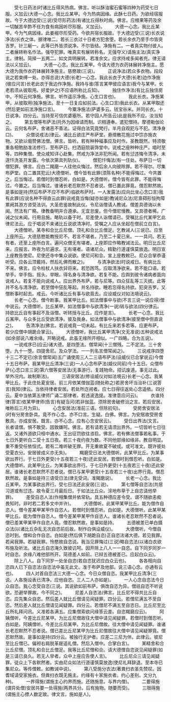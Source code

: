 <!-- { "loadSidebar": true } -->
　　受七日药法(时诸比丘得风热病。佛言。听以酥油蜜石蜜等四种为药受七日服。义加云)大德一心念。我比丘某甲。今为热病因缘。此酥七日药。为欲经宿服故。今于大德边受(三说)受尽形药法(有诸比丘得秋时病。佛言。应根果等药及余一切醎苦辛酢不任为食有病因听尽形服。义加云)。
　　大德一心念。我比丘某甲。今为气病因缘。此姜椒尽形受药。今欲共宿长服故。于大德边受(三说)长衣说净法(长衣之体。据律唯二。若长三衣过十日者方犯舍堕。若长余衣乃至手巾皆突吉罗。针三綖一。此等已外皆须说净。不尔皆结。净施有二。一者真实物付彼人。二者展转称名作法。强夺犯罪。唯真实有展转称名。无强夺义)请施主法(真实净主。律制。简择一五两二。如文具明展转。若准余文。应求持戒多闻者充。律无请法以义加云)。
　　大德一心念。我比丘某甲。今请大德为衣药钵展转净施主。愿大德为我作衣药钵展转净施主。慈愍故(三说)。
　　正说净法(若众多衣物。段段说之若束缚一处。亦得总说)大德(长老)一心念。我此长衣于大德(长老)边作净施(彼应问言)长老此衣于我边作净施。我持与谁(答言某甲彼应语言)我今与某甲。长老若须从彼取用。好爱护之(不应语所称比丘知)。
　　独住作净法(有比丘独住房中。不知云何净施。佛言。听作遥示净施。心生口言也)。
　　我此长衣。净施某甲。从彼取用(独净施法。至十一日复应如前法。心生口言)我此长衣。从某甲取还(然后更如前法净施口言)。
　　今粟净施法(萨婆多云。钱宝谷米。并同长衣。十日说净。四分云。当持至可信优婆塞所。若守园人所告云)此是我所不应。汝当知之。
　　第五僧等布萨法(托外为因缘请而制。识相遵奉。遣犯僧持。摩德勒伽论云。云何名布萨。舍诸恶不善法。证得白法究竟梵行。半月自观犯与不犯。清净身口)。
　　众僧说戒法(律云。诸比丘欲庄严布萨堂。悬缯散花施过中饮亦施衣物。又欲以偈赞佛法僧。佛言。皆听。若有种种福事应及时作。圣教既然。特须敬重各相勉励准法修行。至布萨日。扫洒庭院装饰堂中。说戒之座种种庄严。唱时至等。四种集僧。使众咸知详心赴集。然戒为净法非犯所闻。若有愆违悔令清净。未遑忏洗圣开发露。今依次第具列轨仪)。
　　僧犯忏悔法(有一住处。布萨日一切僧犯罪。佛言。应白二羯磨一人往他众悔过。然后余人向彼除罪。若不得尔。尽集布萨堂。白二置其犯云)大德僧听。僧今皆有此罪(须陈名种)不能得悔过。今共置之。后当悔过。若僧时到僧忍听。白如是。大德僧听。僧今皆有此罪。不能得悔过。今置之。后当悔过。谁诸长老忍默然不忍者说。僧已置此罪竟。僧忍默然故。是事如是持(然后布萨不应不布萨)临欲布萨时。一人发露法(应向比坐心念口言)我有此罪(应说名种不得直云此罪)说戒竟当悔(疑亦如是)教诫尼众法(尼禀碍形恒拘障累阙其游方咨受法训。大圣悲鉴故制此仪。令尼诣僧请人教诫。僧差具德诲以未闻。然法有广略。律教备明并合遵承。无宜怠废。但今僧尼慢教。又具德者稀。广诫之仪未闻。行用且施。略轨以备于时。尼差使人诣僧请已。受嘱比丘代某甲乞此律尼法云。应于唱说不来诸比丘说欲清净时。受嘱之人应从坐起在僧前立白言)。
　　大德僧听。某寺和合比丘尼僧。顶礼和合比丘僧足。乞教诫人(三说已。应至上座所云。大德慈愍能教授尼不。若言不堪者。乃至二十夏已来。一一具问。若无有者。还至上座所白言。遍问众僧无有堪者。上座即应作略教诫法云。明日比丘尼来。应报言。昨夜为尼遍求。无有堪者。语诸尼众。精勤行道谨慎莫放逸。明日宣上座教告使尼。尼使还寺中集众说欲。使尼问和合。宣上座教敕已。尼众合掌恭谨听受。应各云顶戴持。然后礼佛而散之)。
　　与清净欲法(时说戒日。有病比丘不来。佛言。应令柱杖人扶衣舁将来。若恐困笃。应取清净欲来。若不能口语。若举手。举手指。摇头。举眼。得名身与清净欲。若复不能。应舆到彼令诸病者面向说戒人。若复不能向说戒人。应出界外布萨。若与尼等。四众狂乱等三灭摈。此等并不名与清净欲。若至僧中狂乱等起。并名持欲。睡若忘得名持欲。犯突吉罗。又僧断事时起去。戒云。今听诸比丘有事与欲竟去。应设威仪对如法境说云)。
　　长老一心念。僧今断事。我某甲比丘。如法僧事中与欲(不言三说一说应得)僧中说云。大德僧听。比丘某甲。如法僧事中与欲清净(一说)转与欲法(四分律云。持欲比丘自有事起不及诣僧。听转授与比丘。应作是言)。
　　长老一心念。我比丘某甲。与众多比丘受欲清净。彼及我身。如法僧事中与欲清净(彼至僧中但直说之)。
　　告清净法(佛言。若说戒竟一切未起。有比丘来若多若等。应更布萨。若少应僧中胡跪合掌云)。
　　大德僧听。我比丘某甲清净(文无准说)五种说戒法(如余部说八难余缘。开略说戒。此虽无缘所开相似。一广四略。合为五说)。
　　一说戒序已(应云)诸大德。是四堕法。僧常闻(十三僧残。二不定法。三十舍堕。九十一堕。四提舍尼。及众学法。一一列名言僧常闻之)。
　　三说戒序四堕十三二不定已(余言僧常闻)五广诵使周三人二三语布萨法(设威仪已合掌说云)今僧十五日布萨。我某甲比丘清净(三说)一人心念布萨法(威仪同前)今十五日。众僧布萨(心念口言三说)第六僧等安居法(无事游行。复践物命。招讥废道。事无过此。举外况内。故制斯法)。
　　三语安居法(修设威仪对如法境云)长老一心念。我某甲比丘。于此住处夏安居。前三月依某僧伽蓝(随处称之)若房舍坏当治补(三说答言)我知(律云。当依持律者安居。若处所迮闹者。应七日得往返处心念遥依。四分云。夏中当依第五律师广诵二部律者。若违波逸提。准律意应问云)。
　　衣谁持律(答言)依某甲律师(告言)有疑当问(若非伽蓝。须除房舍破修治之言。若后安居。唯称后三月为异)。
　　心念安居法(准前三语。但除初句)。
　　受房舍安居法(时有分房舍卧具。竟不作心念。亦不口言。生疑。白佛。佛言。为安居故受房舍敷具。亦成安居。既言。亦不心念。应有心念安居云)。
　　受日出界法(文言。长者请僧。惧不敢受。因致嫌呵。佛言。若有请若无请须出界外。一切皆听七日往返。又诸外道欲只桓中通水。王出征罚欲往咨启。佛言。若有佛法僧事若私事。于七日外更听白二受十五日夜。若三十夜约夜为数。不同他部缘如缘非。教自明显。重不重受任依恒式。若有二难听破无罪。开无重故夏不破成。或可准文。既许彼处受夏衣分。安居彼成义亦无失)。
　　羯磨受日法大德僧听。此某甲比丘。为某事欲出界行。于七日外更受(十五夜若三十夜)还此安居。若僧时到僧忍听。白如是。大德僧听。此某甲比丘。为某事欲出界行。于七日外更受(十五夜若三十夜)还此安居。谁诸长老忍默然不忍者说。僧已与某甲更受(十五夜若三十夜)出界行竟。僧忍默然故。是事如是持三语受日法(律无受词。准羯磨说)。
　　长老一心念。我比丘某甲。为某事欲出界行。受七日法还此安居(三说)。
　　第七僧等自恣法(共居习道或有愆违。故令夏三月最后日。于如法比丘众。涂地布草于上自恣请他举罪)。
　　差受自恣人法(作相集僧并依常轨。具五种德应差令受。谓不随欲恚痴畏知时。非时若二若多文中并许)。
　　大德僧听。此某甲某甲比丘。能为僧作自恣人。僧今差某甲某甲作自恣人。若僧时到僧忍听。白如是。大德僧听。此某甲某甲比丘。能为僧作自恣人。僧今差某甲某甲作自恣人。谁诸长老忍默然不忍者说。僧已差某甲某甲作自恣人竟。僧忍默然故。是事如是持。
　　五德被差已单白摄众法(以诸比丘杂乱无次自恣前后故。制作白俱设威仪)。
　　大德僧听。今僧自恣时到。僧和合作自恣。白如是(然后俱下胡跪自恣)正自恣法诸大德。若见我罪。若闻我罪。若疑我罪。怜愍故自恣说。我当见罪悔过(三说)略自恣法(以诸白衣欲布施及听法。诸比丘自恣淹久致彼讥呵。因开除上八人一一自恣。自下同岁同岁一时自恣。余缘八难他部所开。简德差人如前。已辩五德被差已。应起白众云)。
　　除上八人。自下同岁一处坐自恣(若自恣犹迟应白众云也)。
　　各各相向自恣四人已下自恣法(自恣法中虽无此文。准于布萨及他部。说三语心念。亦通有云也)。
　　四人对首自恣法三大德一心念。今日众僧自恣。我某甲比丘清净(三说。人各施设表已清净。应他自恣。三人二人亦如是)。
　　一人心念自恣法今日众自恣。我心念受自恣(三说。其说欲如前布萨。俱改自恣为异。僧祇自恣不听说欲。恐避举罪故。今不同之)。
　　尼差人自恣法(佛言。比丘尼不得共比丘自恣。应先集众自恣。然后差人就比丘僧请见闻疑罪。四分云。若僧尼满五不至自恣。然后差人就比丘僧请见闻疑罪。四分云。若僧尼不满五至自恣日。比丘尼至比丘所礼拜问讯。义准若各满五。应集僧索欲问缘答云差。自恣羯磨应云)。
　　阿姨僧听。今差比丘尼某甲。为比丘尼僧故往大僧中请见闻疑罪。若僧时到僧忍听。白如是。阿姨僧听。今差比丘尼某甲。为比丘尼僧故。往大僧中请见闻疑罪。谁诸长老忍默然不忍者说。僧已差比丘尼某甲为比丘尼僧故往大僧中请见闻疑罪竟。僧忍默然故。是事如是持(四分云。被独行无护者。应差二三尼为伴。此律云。彼尼至比丘僧已。偏袒右肩脱革屣遥礼僧。然后入僧中。合掌白言)。
　　某精舍和合比丘尼僧。顶礼和合比丘僧足。我等比丘尼僧和合。请大德僧自恣说见闻疑罪(如是三请已良久。若无人举者。众中上座应告使人言)。
　　比丘尼众三请见闻疑罪。徒众上下各默然者。实由尼众如法行道谨慎莫放逸(使尼礼拜辞退。至本寺已集尼众。等传僧敕。如教诫中说)。
　　第八受施分衣法(著粪扫衣圣先赞叹。因耆域请受家施衣。但粪扫衣既无施主。约缘有十家施衣者。约心差别。文分九种)。
　　一界得施(谓施主心约界而施。还随施意。与界内僧)。
　　二要得施(谓异处僧)安居共要一处得施(两界共分。后有施物。随要而受)。
　　三限得施(谓施主心摽人数定故。律文言。施如是人)。
